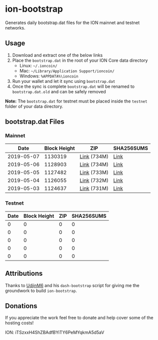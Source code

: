 # ion-bootstrap

Generates daily bootstrap.dat files for the ION mainnet and testnet networks.

## Usage

1. Download and extract one of the below links
2. Place the `bootstrap.dat` in the root of your ION Core data directory
    - Linux: `~/.ioncoin/`
    - Mac: `~/Library/Application Support/ioncoin/`
    - Windows: `%APPDATA%\ioncoin`
3. Run your wallet and let it sync using `bootstrap.dat`
4. Once the sync is complete `bootstrap.dat` will be renamed to `bootstrap.dat.old` and can be safely removed

**Note:** The `bootstrap.dat` for testnet must be placed inside the `testnet` folder of your data directory.

## bootstrap.dat Files

### Mainnet

|    Date    | Block Height | ZIP | SHA256SUMS |
| ---------- | ------------ | --- | ---------- |
| 2019-05-07 | 1130319 | [Link](https://s3-ap-southeast-2.amazonaws.com/ion-bootstrap/mainnet/2019-05-07/bootstrap.dat.zip) (734M) | [Link](https://s3-ap-southeast-2.amazonaws.com/ion-bootstrap/mainnet/2019-05-07/SHA256SUMS) |
| 2019-05-06 | 1128903 | [Link](https://s3-ap-southeast-2.amazonaws.com/ion-bootstrap/mainnet/2019-05-06/bootstrap.dat.zip) (734M) | [Link](https://s3-ap-southeast-2.amazonaws.com/ion-bootstrap/mainnet/2019-05-06/SHA256SUMS) |
| 2019-05-05 | 1127482 | [Link](https://s3-ap-southeast-2.amazonaws.com/ion-bootstrap/mainnet/2019-05-05/bootstrap.dat.zip) (733M) | [Link](https://s3-ap-southeast-2.amazonaws.com/ion-bootstrap/mainnet/2019-05-05/SHA256SUMS) |
| 2019-05-04 | 1126055 | [Link](https://s3-ap-southeast-2.amazonaws.com/ion-bootstrap/mainnet/2019-05-04/bootstrap.dat.zip) (732M) | [Link](https://s3-ap-southeast-2.amazonaws.com/ion-bootstrap/mainnet/2019-05-04/SHA256SUMS) |
| 2019-05-03 | 1124637 | [Link](https://s3-ap-southeast-2.amazonaws.com/ion-bootstrap/mainnet/2019-05-03/bootstrap.dat.zip) (731M) | [Link](https://s3-ap-southeast-2.amazonaws.com/ion-bootstrap/mainnet/2019-05-03/SHA256SUMS) |

### Testnet

|    Date    | Block Height | ZIP | SHA256SUMS |
| ---------- | ------------ | --- | ---------- |
| 0 | 0 | 0 | 0 |
| 0 | 0 | 0 | 0 |
| 0 | 0 | 0 | 0 |
| 0 | 0 | 0 | 0 |
| 0 | 0 | 0 | 0 |

## Attributions

Thanks to [UdjinM6](https://github.com/UdjinM6) and his `dash-bootstrap` script
for giving me the groundwork to build `ion-bootstrap`.

## Donations

If you appreciate the work feel free to donate and help cover some of the
hosting costs!

ION: iTSzxxH4ShZBAdfBYiTY6PeMYqkmA5d5aV

